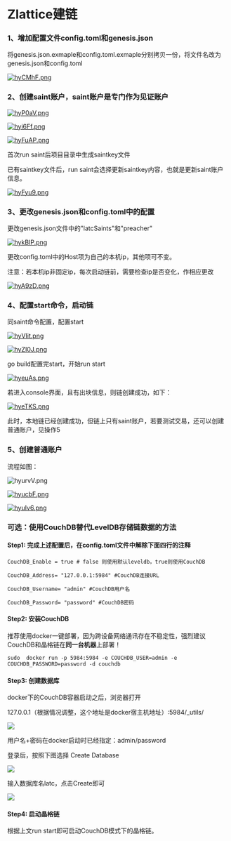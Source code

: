 # Zlattice建链

### 1、增加配置文件config.toml和genesis.json

将genesis.json.exmaple和config.toml.exmaple分别拷贝一份，将文件名改为genesis.json和config.toml

[![hyCMhF.png](https://z3.ax1x.com/2021/09/03/hyCMhF.png)](https://imgtu.com/i/hyCMhF)

### 2、创建saint账户，saint账户是专门作为见证账户

[![hyP0aV.png](https://z3.ax1x.com/2021/09/03/hyP0aV.png)](https://imgtu.com/i/hyP0aV)

[![hyi6Ff.png](https://z3.ax1x.com/2021/09/03/hyi6Ff.png)](https://imgtu.com/i/hyi6Ff)

[![hyFuAP.png](https://z3.ax1x.com/2021/09/03/hyFuAP.png)](https://imgtu.com/i/hyFuAP)

首次run saint后项目目录中生成saintkey文件

已有saintkey文件后，run saint会选择更新saintkey内容，也就是更新saint账户信息。

[![hyFyu9.png](https://z3.ax1x.com/2021/09/03/hyFyu9.png)](https://imgtu.com/i/hyFyu9)

### 3、更改genesis.json和config.toml中的配置

更改genesis.json文件中的"latcSaints"和"preacher"

[![hykBIP.png](https://z3.ax1x.com/2021/09/03/hykBIP.png)](https://imgtu.com/i/hykBIP)

更改config.toml中的Host项为自己的本机ip，其他项可不变。

注意：若本机ip非固定ip，每次启动链前，需要检查ip是否变化，作相应更改

[![hyA9zD.png](https://z3.ax1x.com/2021/09/03/hyA9zD.png)](https://imgtu.com/i/hyA9zD)

### 4、配置start命令，启动链

同saint命令配置，配置start

[![hyVIit.png](https://z3.ax1x.com/2021/09/03/hyVIit.png)](https://imgtu.com/i/hyVIit)

[![hyZI0J.png](https://z3.ax1x.com/2021/09/03/hyZI0J.png)](https://imgtu.com/i/hyZI0J)

go build配置完start，开始run start

[![hyeuAs.png](https://z3.ax1x.com/2021/09/03/hyeuAs.png)](https://imgtu.com/i/hyeuAs)

若进入console界面，且有出块信息，则链创建成功，如下：

[![hyeTKS.png](https://z3.ax1x.com/2021/09/03/hyeTKS.png)](https://imgtu.com/i/hyeTKS)

此时，本地链已经创建成功，但链上只有saint账户，若要测试交易，还可以创建普通账户，见操作5

### 5、创建普通账户

流程如图：

![hyurvV.png](https://z3.ax1x.com/2021/09/03/hyurvV.png)

[](https://imgtu.com/i/hyurvV)

[![hyucbF.png](https://z3.ax1x.com/2021/09/03/hyucbF.png)](https://imgtu.com/i/hyucbF)

[![hyuIv6.png](https://z3.ax1x.com/2021/09/03/hyuIv6.png)](https://imgtu.com/i/hyuIv6)

### 可选：使用CouchDB替代LevelDB存储链数据的方法
#### Step1: 完成上述配置后，在config.toml文件中**解除**下面四行的注释

`CouchDB_Enable = true # false 则使用默认leveldb，true则使用CouchDB`

`CouchDB_Address= "127.0.0.1:5984" #CouchDB连接URL`

`CouchDB_Username= "admin" #CouchDB用户名`

`CouchDB_Password= "password" #CouchDB密码`


#### Step2: 安装CouchDB
推荐使用docker一键部署，因为跨设备网络通讯存在不稳定性，强烈建议CouchDB和晶格链在**同一台机器**上部署！

`sudo  docker run -p 5984:5984 -e COUCHDB_USER=admin -e COUCHDB_PASSWORD=password -d couchdb`

#### Step3: 创建数据库

docker下的CouchDB容器启动之后，浏览器打开 

127.0.0.1（根据情况调整，这个地址是docker宿主机地址）:5984/_utils/

![](http://home.ustc.edu.cn/~zyma/pics/1.jpg)

用户名+密码在docker启动时已经指定：admin/password

登录后，按照下图选择 Create Database

![](http://home.ustc.edu.cn/~zyma/pics/2.jpg)

输入数据库名latc，点击Create即可

![](http://home.ustc.edu.cn/~zyma/pics/3.jpg)

#### Step4: 启动晶格链
根据上文run start即可启动CouchDB模式下的晶格链。